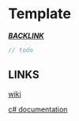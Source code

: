 # Template
[*__BACKLINK__*](../README.md)

```cs
// todo
```

## LINKS

[wiki]()

[c# documentation]()